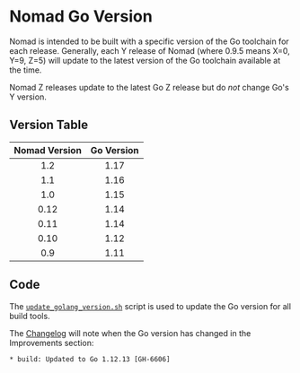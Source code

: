 # Nomad Go Version

Nomad is intended to be built with a specific version of the Go toolchain for
each release. Generally, each Y release of Nomad (where 0.9.5 means X=0, Y=9,
Z=5) will update to the latest version of the Go toolchain available at the
time.

Nomad Z releases update to the latest Go Z release but do _not_ change Go's Y
version.

## Version Table

| Nomad Version | Go Version |
| :-----------: | :--------: |
|      1.2      |    1.17    |
|      1.1      |    1.16    |
|      1.0      |    1.15    |
|     0.12      |    1.14    |
|     0.11      |    1.14    |
|     0.10      |    1.12    |
|      0.9      |    1.11    |

## Code

The
[`update_golang_version.sh`](https://github.com/hashicorp/nomad/blob/main/scripts/update_golang_version.sh)
script is used to update the Go version for all build tools.

The [Changelog](https://github.com/hashicorp/nomad/blob/main/CHANGELOG.md)
will note when the Go version has changed in the Improvements section:

```
* build: Updated to Go 1.12.13 [GH-6606]
```
